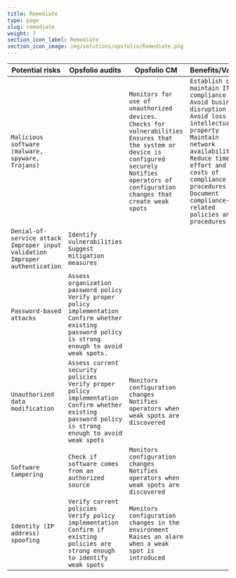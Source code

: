 ```yaml
---
title: Remediate
type: page
slug: remediate
weight: 7
section_icon_label: Remediate
section_icon_image: img/solutions/opsfolio/Remediate.png
---
```


Potential risks | Opsfolio audits | Opsfolio CM | Benefits/Value 
------------ | ------------- | -------------  | ------------- 
`Malicious software (malware, spyware, Trojans)` |  | `Monitors for use of unauthorized devices`. </br> `Checks for vulnerabilities` </br> `Ensures that the system or device is configured securely` </br> `Notifies operators of configuration changes that create weak spots`| `Establish or maintain IT compliance` </br> `Avoid business disruption` </br> `Avoid loss of intellectual property` </br> `Maintain network availability` </br> `Reduce time, effort and costs of compliance procedures`</br> `Document compliance-related policies and procedures`
`Denial-of-service attack` </br> `Improper input validation` </br> `Improper authentication` | `Identify vulnerabilities` </br> `Suggest mitigation measures` |  |  
`Password-based attacks`  | `Assess organization password policy` </br> `Verify proper policy implementation` </br> `Confirm whether existing password policy is strong enough to avoid weak spots.` |  |  
`Unauthorized data modification`  | `Assess current security policies` </br> `Verify proper policy implementation` </br> `Confirm whether existing password policy is strong enough to avoid weak spots` |`Monitors configuration changes` </br> `Notifies operators when weak spots are discovered`  | 
`Software tampering`  | `Check if software comes from an authorized source` |`Monitors configuration changes` </br> `Notifies operators when weak spots are discovered`  | 
`Identity (IP address) spoofing`  | `Verify current policies` </br> `Verify policy implementation` </br> `Confirm if existing policies are strong enough to identify weak spots` |`Monitors configuration changes in the environment` </br> `Raises an alarm when a weak spot is introduced`  | 

